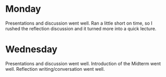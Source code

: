 # Monday

Presentations and discussion went well.
Ran a little short on time, so I rushed the reflection discussion and it turned more into a quick lecture.

# Wednesday
Presentations and discussion went well.
Introduction of the Midterm went well.
Reflection writing/conversation went well.
